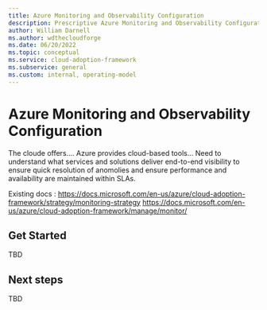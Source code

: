 ```yaml
---
title: Azure Monitoring and Observability Configuration
description: Prescriptive Azure Monitoring and Observability Configuration
author: William Darnell
ms.author: wdthecloudforge
ms.date: 06/20/2022
ms.topic: conceptual
ms.service: cloud-adoption-framework
ms.subservice: general
ms.custom: internal, operating-model
---
```


# Azure Monitoring and Observability Configuration

The cloude offers....
Azure provides cloud-based tools... 
Need to understand what services and solutions deliver end-to-end visibility to ensure quick resolution of anomolies and ensure performance and availability are maintained within SLAs.

Existing docs :
https://docs.microsoft.com/en-us/azure/cloud-adoption-framework/strategy/monitoring-strategy
https://docs.microsoft.com/en-us/azure/cloud-adoption-framework/manage/monitor/

## Get Started

TBD

## Next steps

TBD
